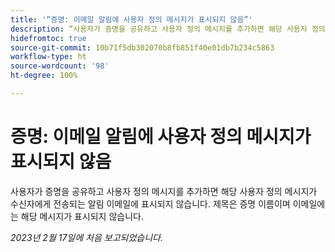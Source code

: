 ```yaml
---
title: '“증명: 이메일 알림에 사용자 정의 메시지가 표시되지 않음”'
description: “사용자가 증명을 공유하고 사용자 정의 메시지를 추가하면 해당 사용자 정의 메시지가 수신자에게 전송되는 알림 이메일에 표시되지 않습니다. 제목은 증명 이름이며 이메일에는 해당 메시지가 표시되지 않습니다.”
hidefromtoc: true
source-git-commit: 10b71f5db302070b8fb851f40e01db7b234c5863
workflow-type: ht
source-wordcount: '98'
ht-degree: 100%

---
```



# 증명: 이메일 알림에 사용자 정의 메시지가 표시되지 않음

사용자가 증명을 공유하고 사용자 정의 메시지를 추가하면 해당 사용자 정의 메시지가 수신자에게 전송되는 알림 이메일에 표시되지 않습니다. 제목은 증명 이름이며 이메일에는 해당 메시지가 표시되지 않습니다.

_2023년 2월 17일에 처음 보고되었습니다._

